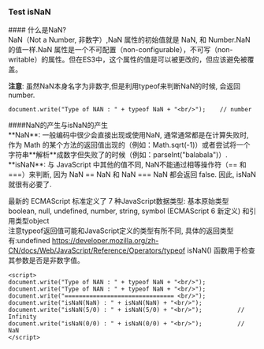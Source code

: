 <html>
<head>
    <meta charset="utf-8">
</head>
<h3>Test isNaN</h3>
#### 什么是NaN?<br/>
NaN（Not a Number, 非数字）,NaN 属性的初始值就是 NaN, 和 Number.NaN 的值一样.NaN 属性是一个不可配置（non-configurable），不可写（non-writable）的属性。但在ES3中，这个属性的值是可以被更改的，但应该避免被覆盖。<br/>

**注意**: 虽然NaN本身名字为非数字,但是利用typeof来判断NaN的时候, 会返回number.

    document.write("Type of NAN : " + typeof NaN + "<br/>");    // number

<p>
####NaN的产生与isNaN的产生<br/>
**NaN**: 一般编码中很少会直接出现或使用NaN, 通常通常都是在计算失败时, 作为 Math 的某个方法的返回值出现的（例如：Math.sqrt(-1)）或者尝试将一个字符串**解析**成数字但失败了的时候（例如：parseInt("balabala")）.
**isNaN**: 与 JavaScript 中其他的值不同, NaN不能通过相等操作符（== 和 ===）来判断, 因为 NaN == NaN 和 NaN === NaN 都会返回 false. 因此, isNaN 就很有必要了.


最新的 ECMAScript 标准定义了 7 种JavaScript数据类型: 基本原始类型 boolean, null, undefined, number, string, symbol (ECMAScript 6 新定义) 和引用类型object
<br/>
注意typeof返回值可能和JavaScript定义的类型有所不同, 具体的返回类型有:undefined
https://developer.mozilla.org/zh-CN/docs/Web/JavaScript/Reference/Operators/typeof
isNaN() 函数用于检查其参数是否是非数字值。
</p>

    <script>
    document.write("Type of NAN : " + typeof NaN + "<br/>");
    document.write("Type of NAN : " + typeof NaN + "<br/>");
    document.write("=============================== <br/>");
    document.write("isNaN(NaN) : " + isNaN(NaN) + "<br/>");
    document.write("isNaN(5/0) : " + isNaN(5/0) + "<br/>");          // Infinity
    document.write("isNaN(0/0) : " + isNaN(0/0) + "<br/>");          // NaN
    </script>

